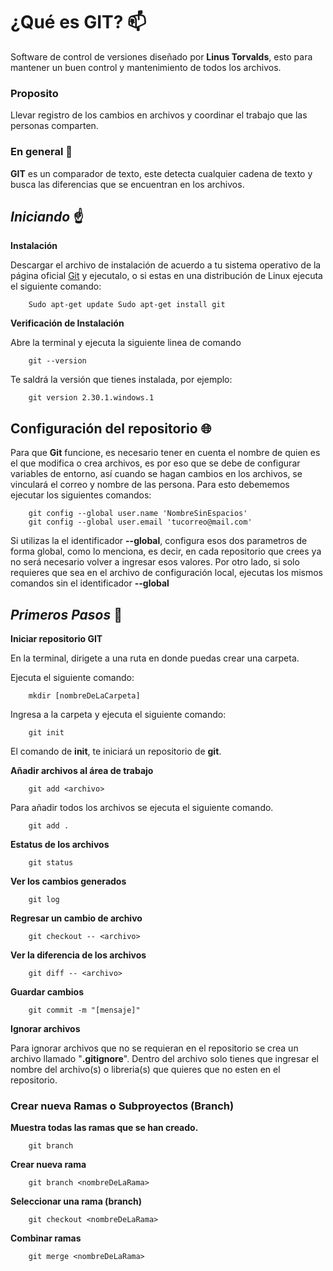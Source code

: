 # ¿Qué es GIT? :mailbox:
Software de control de versiones diseñado por **Linus Torvalds**, esto para mantener un buen control y mantenimiento de todos los archivos.

### **Proposito**
Llevar registro de los cambios en archivos y coordinar el trabajo que las personas comparten.

### **En general** :mag_right:
**GIT** es un comparador de texto, este detecta cualquier cadena de texto y busca las diferencias que se encuentran en los archivos.


## _**Iniciando**_ :point_up:
**Instalación**

Descargar el archivo de instalación de acuerdo a tu sistema operativo de la página oficial [Git](https://git-scm.com/) y ejecutalo, o si estas en una distribución de Linux ejecuta el siguiente comando:

```
    Sudo apt-get update Sudo apt-get install git
```

**Verificación de Instalación**

Abre la terminal y ejecuta la siguiente linea de comando

```
    git --version
```

Te saldrá la versión que tienes instalada, por ejemplo:
```
    git version 2.30.1.windows.1
```

## **Configuración del repositorio** :globe_with_meridians:

Para que **Git** funcione, es necesario tener en cuenta el nombre de quien es el que modifica o crea archivos, es por eso que se debe de configurar variables de entorno, así cuando se hagan cambios en los archivos, se vinculará el correo y nombre de las persona. Para esto debememos ejecutar los siguientes comandos:

```
    git config --global user.name 'NombreSinEspacios'
    git config --global user.email 'tucorreo@mail.com'
```

Si utilizas la el identificador **--global**, configura esos dos parametros de forma global, como lo menciona, es decir, en cada repositorio que crees ya no será necesario volver a ingresar esos valores. Por otro lado, si solo requieres que sea en el archivo de configuración local, ejecutas los mismos comandos sin el identificador **--global**

## _**Primeros Pasos**_ :walking:

**Iniciar repositorio GIT**

En la terminal, dirigete a una ruta en donde puedas crear una carpeta.

Ejecuta el siguiente comando:
```
    mkdir [nombreDeLaCarpeta]
```
Ingresa a la carpeta y ejecuta el siguiente comando:
```
    git init
```
El comando de **init**, te iniciará un repositorio de **git**.

**Añadir archivos al área de trabajo**

```
    git add <archivo>
```
Para añadir todos los archivos se ejecuta el siguiente comando.
```
    git add .
```
**Estatus de los archivos**
```
    git status
```

**Ver los cambios generados**
```
    git log
```

**Regresar un cambio de archivo**
```
    git checkout -- <archivo>
```

**Ver la diferencia de los archivos**
```
    git diff -- <archivo>
```
**Guardar cambios**
```
    git commit -m "[mensaje]"
```
**Ignorar archivos**

Para ignorar archivos que no se requieran en el repositorio se crea un archivo llamado "**.gitignore**". Dentro del archivo solo tienes que ingresar el nombre del archivo(s) o libreria(s) que quieres que no esten en el repositorio.

### **Crear nueva Ramas o Subproyectos (Branch)**

**Muestra todas las ramas que se han creado.**
```
    git branch
```
**Crear nueva rama**
```
    git branch <nombreDeLaRama>
```
**Seleccionar una rama (branch)**
```
    git checkout <nombreDeLaRama>
```
**Combinar ramas**
```
    git merge <nombreDeLaRama>
```